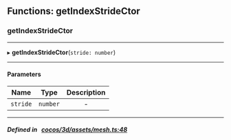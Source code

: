 ## Functions: getIndexStrideCtor

### getIndexStrideCtor


___
▸ **getIndexStrideCtor**(`stride: number`)
___


#### Parameters

| Name | Type | Description |
| :------: | :------: | :------: |
| `stride` | `number` | - |


___


##### Defined in &nbsp;   [cocos/3d/assets/mesh.ts:48](https://github.com/cocos-creator/engine/blob/c7bf6b8a9/cocos/3d/assets/mesh.ts#L48)&nbsp;
